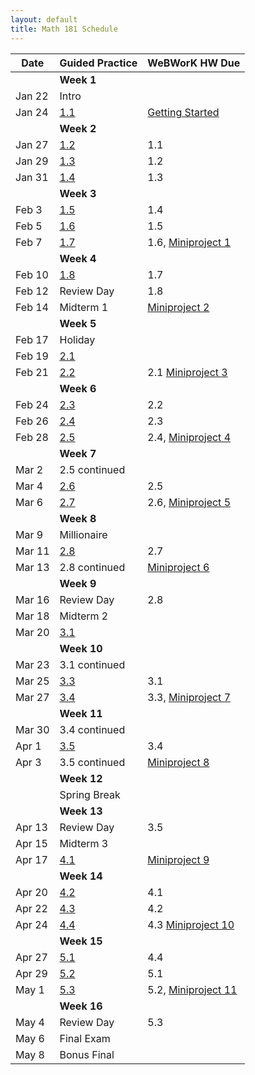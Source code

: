 ```yaml
---
layout: default
title: Math 181 Schedule
---
```


Date   | Guided Practice                 | WeBWorK HW Due
------ | ------------------------------- | --------------------------------------------------------------------------
       | **Week 1**                      |
Jan 22 | Intro                           |
Jan 24 | [1.1](/NSC-Math-181/GP1.1.html) | [Getting Started](https://student.desmos.com/?prepopulateCode=7hnv9s)
       | **Week 2**                      |
Jan 27 | [1.2](/NSC-Math-181/GP1.2.html) | 1.1
Jan 29 | [1.3](/NSC-Math-181/GP1.3.html) | 1.2
Jan 31 | [1.4](/NSC-Math-181/GP1.4.html) | 1.3
       | **Week 3**                      |
Feb 3  | [1.5](/NSC-Math-181/GP1.5.html) | 1.4
Feb 5  | [1.6](/NSC-Math-181/GP1.6.html) | 1.5
Feb 7  | [1.7](/NSC-Math-181/GP1.7.html) | 1.6, [Miniproject 1](https://hackmd.io/p7Q64nqpSxCy4iP8--xv-A?view)
       | **Week 4**                      |
Feb 10 | [1.8](/NSC-Math-181/GP1.8.html) | 1.7
Feb 12 | Review Day                      | 1.8
Feb 14 | Midterm 1                       | [Miniproject 2](https://hackmd.io/p7Q64nqpSxCy4iP8--xv-A?view)
       | **Week 5**                      |
Feb 17 | Holiday                         | 
Feb 19 | [2.1](/NSC-Math-181/GP2.1.html) |
Feb 21 | [2.2](/NSC-Math-181/GP2.2.html) | 2.1 [Miniproject 3](https://hackmd.io/p7Q64nqpSxCy4iP8--xv-A?view)
       | **Week 6**                      |
Feb 24 | [2.3](/NSC-Math-181/GP2.3.html) | 2.2 
Feb 26 | [2.4](/NSC-Math-181/GP2.4.html) | 2.3
Feb 28 | [2.5](/NSC-Math-181/GP2.5.html) | 2.4, [Miniproject 4](https://hackmd.io/p7Q64nqpSxCy4iP8--xv-A?view)
       | **Week 7**                      |
Mar 2  | 2.5 continued                   |
Mar 4  | [2.6](/NSC-Math-181/GP2.6.html) | 2.5
Mar 6  | [2.7](/NSC-Math-181/GP2.7.html) | 2.6, [Miniproject 5](https://hackmd.io/p7Q64nqpSxCy4iP8--xv-A?view)
       | **Week 8**                      |
Mar 9  | Millionaire                     |
Mar 11 | [2.8](/NSC-Math-181/GP2.8.html) | 2.7
Mar 13 | 2.8 continued                   | [Miniproject 6](https://hackmd.io/p7Q64nqpSxCy4iP8--xv-A?view)
       | **Week 9**                      |
Mar 16 | Review Day                      | 2.8
Mar 18 | Midterm 2                       |
Mar 20 | [3.1](/NSC-Math-181/GP3.1.html) |
       | **Week 10**                     |
Mar 23 | 3.1 continued                   |
Mar 25 | [3.3](/NSC-Math-181/GP3.3.html) | 3.1
Mar 27 | [3.4](/NSC-Math-181/GP3.4.html) | 3.3, [Miniproject 7](https://hackmd.io/p7Q64nqpSxCy4iP8--xv-A?view)
       | **Week 11**                     |
Mar 30 | 3.4 continued                   |
Apr 1  | [3.5](/NSC-Math-181/GP3.5.html) | 3.4
Apr 3  | 3.5 continued                   | [Miniproject 8](https://hackmd.io/p7Q64nqpSxCy4iP8--xv-A?view)
       | **Week 12**                     |
       | Spring Break                    |
       | **Week 13**                     |
Apr 13 | Review Day                      | 3.5
Apr 15 | Midterm 3                       |
Apr 17 | [4.1](/NSC-Math-181/GP4.1.html) | [Miniproject 9](https://hackmd.io/p7Q64nqpSxCy4iP8--xv-A?view)
       | **Week 14**                     |
Apr 20 | [4.2](/NSC-Math-181/GP4.2.html) | 4.1
Apr 22 | [4.3](/NSC-Math-181/GP4.3.html) | 4.2
Apr 24 | [4.4](/NSC-Math-181/GP4.4.html) | 4.3 [Miniproject 10](https://hackmd.io/p7Q64nqpSxCy4iP8--xv-A?view)
       | **Week 15**                     |
Apr 27 | [5.1](/NSC-Math-181/GP5.1.html) | 4.4
Apr 29 | [5.2](/NSC-Math-181/GP5.2.html) | 5.1
May 1  | [5.3](/NSC-Math-181/GP5.3.html) | 5.2, [Miniproject 11](https://hackmd.io/p7Q64nqpSxCy4iP8--xv-A?view)
       | **Week 16**                     |
May 4  | Review Day                      | 5.3
May 6  | Final Exam                      |
May 8  | Bonus Final
